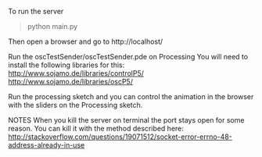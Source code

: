 To run the server
> python main.py

Then open a browser and go to
http://localhost/

Run the oscTestSender/oscTestSender.pde on Processing
You will need to install the following libraries for this:
http://www.sojamo.de/libraries/controlP5/
http://www.sojamo.de/libraries/oscP5/

Run the processing sketch and you can control the animation in the browser with the sliders on the Processing sketch.


NOTES
When you kill the server on terminal the port stays open for some reason. You can kill it with the method described here:
http://stackoverflow.com/questions/19071512/socket-error-errno-48-address-already-in-use